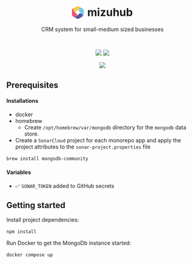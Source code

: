 <h1 align="center" style="display:flex;align-items:center;justify-content:center;border-bottom:0;">
    <img src="logo.svg" width="6%" style="margin-right:10px;" />
    <span>mizuhub</span>
</h1>

<p align="center">
  CRM system for small-medium sized businesses
</p>
<br />

<p align="center">
  <img src="https://img.shields.io/github/actions/workflow/status/ashleyjtaylor/mizuhub/ci.yml?logo=github&style=flat-square" />
  <img src="https://img.shields.io/sonar/coverage/ashleyjtaylor_mizuhub_api?server=https%3A%2F%2Fsonarcloud.io&logo=sonarcloud&style=flat-square&label=API" />
</p>

<p align="center">
  <img src="https://img.shields.io/badge/Conventional%20Commits-1.0.0-%23FE5196?logo=conventionalcommits&logoColor=white&style=flat-square" />
</p>


## Prerequisites

#### Installations

- docker
- homebrew
  - Create `/opt/homebrew/var/mongodb` directory for the `mongodb` data store.
- Create a `SonarCloud` project for each monorepo app and apply the project attributes to the `sonar-project.properties` file

```bash
brew install mongodb-community
```

#### Variables

- ✅ `SONAR_TOKEN` added to GitHub secrets


## Getting started

Install project dependencies:

```
npm install
```

Run Docker to get the MongoDb instance started:

```
docker compose up
```